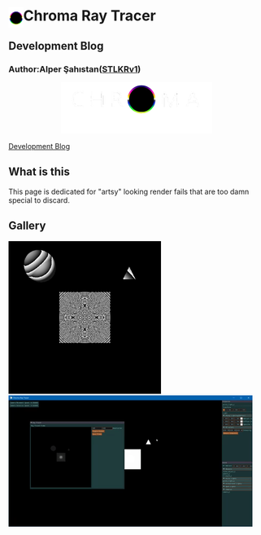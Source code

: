 #  Chroma Ray Tracer <img align="left" src= "resources/logo_solo.png" height="40">
## Development Blog 
### Author:Alper Şahıstan([STLKRv1](https://github.com/STLKRv1))  

<p align="center">
<img src= "resources/logo_w.png" height="100"></p>
 
[Development Blog](README.md)
 
 ## What is this 
 This page is dedicated for "artsy" looking render fails that are too damn special to discard.  
 
 ## Gallery     
<img src= "resources/fail3.png" width = "300" > <img src= "resources/light_bug.gif" >  
